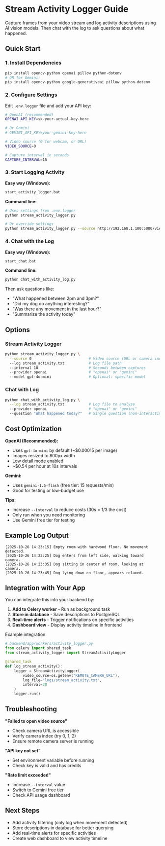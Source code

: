 # Stream Activity Logger Guide

Capture frames from your video stream and log activity descriptions using AI vision models. Then chat with the log to ask questions about what happened.

## Quick Start

### 1. Install Dependencies

```bash
pip install opencv-python openai pillow python-dotenv
# OR for Gemini:
pip install opencv-python google-generativeai pillow python-dotenv
```

### 2. Configure Settings

Edit `.env.logger` file and add your API key:

```bash
# OpenAI (recommended)
OPENAI_API_KEY=sk-your-actual-key-here

# Or Gemini
# GEMINI_API_KEY=your-gemini-key-here

# Video source (0 for webcam, or URL)
VIDEO_SOURCE=0

# Capture interval in seconds
CAPTURE_INTERVAL=15
```

### 3. Start Logging Activity

**Easy way (Windows):**
```bash
start_activity_logger.bat
```

**Command line:**

```bash
# Uses settings from .env.logger
python stream_activity_logger.py

# Or override settings
python stream_activity_logger.py --source http://192.168.1.100:5000/video --interval 30
```

### 4. Chat with the Log

**Easy way (Windows):**
```bash
start_chat.bat
```

**Command line:**
```bash
python chat_with_activity_log.py
```

Then ask questions like:
- "What happened between 2pm and 3pm?"
- "Did my dog do anything interesting?"
- "Was there any movement in the last hour?"
- "Summarize the activity today"

## Options

### Stream Activity Logger

```bash
python stream_activity_logger.py \
  --source 0                          # Video source (URL or camera index)
  --log stream_activity.txt           # Log file path
  --interval 10                       # Seconds between captures
  --provider openai                   # "openai" or "gemini"
  --model gpt-4o-mini                 # Optional: specific model
```

### Chat with Log

```bash
python chat_with_activity_log.py \
  --log stream_activity.txt           # Log file to analyze
  --provider openai                   # "openai" or "gemini"
  --question "What happened today?"   # Single question (non-interactive)
```

## Cost Optimization

**OpenAI (Recommended):**
- Uses `gpt-4o-mini` by default (~$0.00015 per image)
- Images resized to 800px width
- Low detail mode enabled
- ~$0.54 per hour at 10s intervals

**Gemini:**
- Uses `gemini-1.5-flash` (free tier: 15 requests/min)
- Good for testing or low-budget use

**Tips:**
- Increase `--interval` to reduce costs (30s = 1/3 the cost)
- Only run when you need monitoring
- Use Gemini free tier for testing

## Example Log Output

```
[2025-10-26 14:23:15] Empty room with hardwood floor. No movement detected.
[2025-10-26 14:23:25] Dog enters from left side, walking toward camera.
[2025-10-26 14:23:35] Dog sitting in center of room, looking at camera.
[2025-10-26 14:23:45] Dog lying down on floor, appears relaxed.
```

## Integration with Your App

You can integrate this into your backend by:

1. **Add to Celery worker** - Run as background task
2. **Store in database** - Save descriptions to PostgreSQL
3. **Real-time alerts** - Trigger notifications on specific activities
4. **Dashboard view** - Display activity timeline in frontend

Example integration:
```python
# backend/app/workers/activity_logger.py
from celery import shared_task
from stream_activity_logger import StreamActivityLogger

@shared_task
def log_stream_activity():
    logger = StreamActivityLogger(
        video_source=os.getenv("REMOTE_CAMERA_URL"),
        log_file="logs/stream_activity.txt",
        interval=30
    )
    logger.run()
```

## Troubleshooting

**"Failed to open video source"**
- Check camera URL is accessible
- Verify camera index (try 0, 1, 2)
- Ensure remote camera server is running

**"API key not set"**
- Set environment variable before running
- Check key is valid and has credits

**"Rate limit exceeded"**
- Increase `--interval` value
- Switch to Gemini free tier
- Check API usage dashboard

## Next Steps

- Add activity filtering (only log when movement detected)
- Store descriptions in database for better querying
- Add real-time alerts for specific activities
- Create web dashboard to view activity timeline
